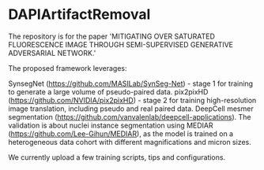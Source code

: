 # DAPIArtifactRemoval

The repository is for the paper 'MITIGATING OVER SATURATED FLUORESCENCE IMAGE THROUGH SEMI-SUPERVISED GENERATIVE ADVERSARIAL NETWORK.'

The proposed framework leverages:

SynsegNet (https://github.com/MASILab/SynSeg-Net) - stage 1 for training to generate a large volume of pseudo-paired data.
pix2pixHD (https://github.com/NVIDIA/pix2pixHD) - stage 2 for training high-resolution image translation, including pseudo and real paired data.
DeepCell mesmer segmentation (https://github.com/vanvalenlab/deepcell-applications).
The validation is about nuclei instance segmentation using MEDIAR (https://github.com/Lee-Gihun/MEDIAR), as the model is trained on a heterogeneous data cohort with different magnifications and micron sizes. 

We currently upload a few training scripts, tips and configurations. 
